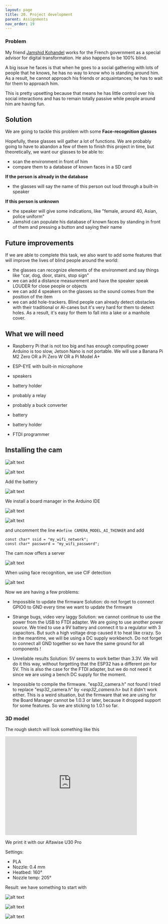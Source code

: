 ```yaml
---
layout: page
title: 20. Project development
parent: Assignments
nav_order: 19
---
```


### Problem

My friend [Jamshid Kohandel](https://www.linkedin.com/in/jamshidkohandel/) works for the French government as a special advisor for digital transformation. He also happens to be 100% blind. 

A big issue he faces is that when he goes to a social gathering with lots of people that he knows, he has no way to know who is standing around him. As a result, he cannot approach his friends or acquaintances; he has to wait for them to approach him.

This is pretty upsetting because that means he has little control over his social interactions and has to remain totally passive while people around him are having fun.

## Solution

We are going to tackle this problem with some **Face-recognition glasses**

Hopefully, these glasses will gather a lot of functions. We are probably going to have to abandon a few of them to finish this project in time, but theoretically, we want our glasses to be able to:

- scan the environment in front of him
- compare them to a database of known faces in a SD card

**If the person is already in the database**
- the glasses will say the name of this person out loud through a built-in speaker

**If this person is unknown**
- the speaker will give some indications, like "female, around 40, Asian, police uniform"
- Jamshid can populate his database of known faces by standing in front of them and pressing a button and saying their name

## Future improvements

If we are able to complete this task, we also want to add some features that will improve the lives of blind people around the world:
- the glasses can recognize elements of the environment and say things like "car, dog, door, stairs, stop sign"
- we can add a distance measurement and have the speaker speak LOUDER for close people or objects
- we can add 4 speakers on the glasses so the sound comes from the position of the item
- we can add hole-trackers. Blind people can already detect obstacles with their traditional or AI-canes but it's very hard for them to detect holes. As a result, it's easy for them to fall into a lake or a manhole cover.

## What we will need

- Raspberry Pi that is not too big and has enough computing power
Arduino is too slow, Jetson Nano is not portable. We will use a Banana Pi M2 Zero OR a Pi Zero W OR a Pi Model A+

- ESP-EYE with built-in microphone

- speakers

- battery holder

- probably a relay

- probably a buck converter

- battery

- battery holder

- FTDI programmer

## Installing the cam


![alt text](https://maker.pro/storage/SFYdixn/SFYdixnlDb2eAhV3GHS0QdVhGTjgXb8FV8KqPxxH.png)

![alt text](https://maker.pro/storage/09GGoBk/09GGoBklQg0Y8kUmEdbzrMWPdvu2NvBrAX98iooL.jpeg)

Add the battery

![alt text](https://maker.pro/storage/9pMh0MR/9pMh0MRwZCilOFtRrWMy4pngrd2o0XlkxzQD598a.jpeg)

We install a board manager in the Arduino IDE

![alt text](https://maker.pro/storage/AGixxkb/AGixxkb7AxFXahBFPS2Ibs6GfuIWcQeA4H4If6tg.png)

![alt text](https://maker.pro/storage/Hp01pwg/Hp01pwg6tF49MRUkw1uGczyVcsDHeJyl0myF4tM8.png)

and uncomment the line `#define CAMERA_MODEL_AI_THINKER`
and add 
```
const char* ssid = "my_wifi_network";
const char* password = "my_wifi_password";
```

The cam now offers a server

![alt text](https://maker.pro/storage/zKZVgo4/zKZVgo4oUS0HIlQeaO9e0kwbER5p2NYb8fDHBHSP.png)

When using face recognition, we use CIF detection

![alt text](https://maker.pro/storage/OvRvu4z/OvRvu4zQGYRugvqv3lANvWF1UIrsmexKhYAk4yfH.png)

Now we are having a few problems:

- Impossible to update the firmware
Solution: do not forget to connect GPIO0 to GND every time we want to update the firmware

- Strange bugs, video very laggy
Solution: we cannot continue to use the power from the USB to FTDI adapter. We are going to use another power source. We tried to use a 9V battery and connect it to a regulator with 3 capacitors. But such a high voltage drop caused it to heat like crazy. So in the meantime, we will be using a DC supply workbench.
Do not forget to connect all GND together so we have the same ground for all components !

- Unreliable results
Solution: 5V seems to work better than 3.3V. We will do it this way, without forgetting that the ESP32 has a different pin for 5V. This is also the case for the FTDI adapter, but we do not need it since we are using a bench DC supply for the moment.

- Impossible to compile the firmware. "esp32_camera.h" not found
I tried to replace "esp32_camera.h" by *<esp32_camera.h>* but it didn't work either. This is a weird situation, but the firmware that we are using for the Board Manager cannot be 1.0.3 or later, because it dropped support for some features. So we are sticking to 1.0.1 so far.

### 3D model 

The rough sketch will look something like this
<iframe width="420" height="315" src="https://www.youtube.com/embed/1NtTdS63znI" frameborder="0" allowfullscreen></iframe>
 
 We print it with our Alfawise U30 Pro

 Settings:
 
 - PLA
 - Nozzle: 0.4 mm
 - Heatbed: 160°
 - Nozzle temp: 205°

 Result: we have something to start with

 ![alt text]({{site.baseurl}}/assets/images/project/glasses-01.jpg "glases01")

![alt text]({{site.baseurl}}/assets/images/project/glasses-02.jpg "glases02")

![alt text]({{site.baseurl}}/assets/images/project/glasses-03.jpg "glases03")
